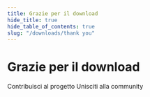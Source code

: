 ```yaml
---
title: Grazie per il download
hide_title: true
hide_table_of_contents: true
slug: "/downloads/thank you"
---
```


<div className="text-center margin-top--xl">

# Grazie per il download

<div className="row margin-bottom--lg padding--sm flex-center">
<Link className="button button--outline button--warning button--lg margin--sm" href="/contributing">
  Contribuisci al progetto
</Link>
<Link className="button button--outline button--info button--lg margin--sm" href="https://linwood.dev/matrix">
  Unisciti alla community
</Link>

</div>

</div>
